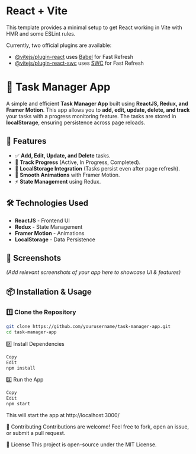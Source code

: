 # React + Vite

This template provides a minimal setup to get React working in Vite with HMR and some ESLint rules.

Currently, two official plugins are available:

- [@vitejs/plugin-react](https://github.com/vitejs/vite-plugin-react/blob/main/packages/plugin-react/README.md) uses [Babel](https://babeljs.io/) for Fast Refresh
- [@vitejs/plugin-react-swc](https://github.com/vitejs/vite-plugin-react-swc) uses [SWC](https://swc.rs/) for Fast Refresh


# 📝 Task Manager App  

A simple and efficient **Task Manager App** built using **ReactJS, Redux, and Framer Motion**. This app allows you to **add, edit, update, delete, and track** your tasks with a progress monitoring feature. The tasks are stored in **localStorage**, ensuring persistence across page reloads.  

## 🚀 Features  
- ✅ **Add, Edit, Update, and Delete** tasks.  
- 🔄 **Track Progress** (Active, In Progress, Completed).  
- 💾 **LocalStorage Integration** (Tasks persist even after page refresh).  
- 🎨 **Smooth Animations** with Framer Motion.  
- ⚡ **State Management** using Redux.  

## 🛠️ Technologies Used  
- **ReactJS** - Frontend UI  
- **Redux** - State Management  
- **Framer Motion** - Animations  
- **LocalStorage** - Data Persistence  

## 📸 Screenshots  
*(Add relevant screenshots of your app here to showcase UI & features)*  

## 📦 Installation & Usage  
### 1️⃣ Clone the Repository  
```sh
git clone https://github.com/yourusername/task-manager-app.git
cd task-manager-app
```
2️⃣ Install Dependencies
```sh
Copy
Edit
npm install
```
3️⃣ Run the App
```sh
Copy
Edit
npm start
```
This will start the app at http://localhost:3000/

🤝 Contributing
Contributions are welcome! Feel free to fork, open an issue, or submit a pull request.

📄 License
This project is open-source under the MIT License.

